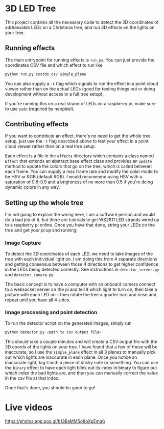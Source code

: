 # 3D LED Tree
This project contains all the necessary code to detect the 3D coordinates of
addressable LEDs on a Christmas tree, and run 3D effects on the lights on your tree.

## Running effects
The main entrypoint for running effects is `run.py`. You can just provide the
coordinates CSV file and which effect to run like

```bash
python run.py coords.csv simple_plane
```

You can also supply a `-t` flag which signals to run the effect in a point cloud
viewer rather than on the actual LEDs (good for testing things out or doing
development without access to a full tree setup).

If you're running this on a real strand of LEDs on a raspberry pi, make sure to use
`sudo` (required by neopixel).

## Contributing effects
If you want to contribute an effect, there's no need to get the whole tree setup,
just use the `-t` flag described above to test your effect in a point cloud viewer
rather than on a real tree setup.

Each effect is a file in the `effects` directory which contains a class named `Effect`
that extends an abstract base effect class and provides an `update` method to update
the colors that go on the tree, which is called between each frame. You can supply a
max frame rate and modify the color mode to be HSV or RGB (default RGB). I would
recommend using HSV with a saturation of 0.8-0.9 and a brightness of no more than 0.5
if you're doing dynamic colors in any way.


## Setting up the whole tree
I'm not going to explain the wiring here, I am a software person and would do a bad
job of it, but there are tutorials to get WS2811 LED strands wired up to a raspberry
pi online. Once you have that done, string your LEDs on the tree and get your pi
up and running.

### Image Capture
To detect the 3D coordinates of each LED, we need to take images of the tree with
each individual light on. I am doing this from 4 separate directions and getting
consensus between those 4 directions to get higher confidence in the LEDs being
detected correctly. See instructions in `detector_server.py` and `detector_camera.py`.

The basic concept is to have a computer with an onboard camera connect to a websocket
server on the pi and tell it which light to turn on, then take a picture with each LED
on - then rotate the tree a quarter turn and rinse and repeat until you have all 4
sides.

### Image processing and point detection
To run the detector script on the generated images, simply run

```bash
python detector.py <path to csv output file>
```

This should take a couple minutes and will create a CSV output file with the 3D coords
of the lights on your tree. I have found that a few of these will be inaccurate, so
I use the `simple_plane` effect in all 3 planes to manually pick out which lights are
inaccurate in each plane. Once you notice an inaccurate light, tag it with a piece
of sticky note or something. You can use the `binary` effect to have each light
blink out its index in binary to figure out which index the bad lights are, and then
you can manually correct the value in the csv file at that index.

Once that's done, you should be good to go!

# Live videos

https://photos.app.goo.gl/k13BaMM5o8aXpEmq6


